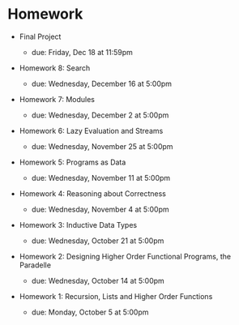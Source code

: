 # Homework

- Final Project

  - due: Friday, Dec 18 at 11:59pm

- Homework 8: Search

  - due: Wednesday, December 16 at 5:00pm

- Homework 7: Modules

  - due: Wednesday, December 2 at 5:00pm

- Homework 6: Lazy Evaluation and Streams

  - due: Wednesday, November 25 at 5:00pm

- Homework 5: Programs as Data

  - due: Wednesday, November 11 at 5:00pm

- Homework 4: Reasoning about Correctness

  - due: Wednesday, November 4 at 5:00pm
  
- Homework 3: Inductive Data Types

  - due: Wednesday, October 21 at 5:00pm
  
- Homework 2: Designing Higher Order Functional Programs, the Paradelle

  - due: Wednesday, October 14 at 5:00pm

- Homework 1: Recursion, Lists and Higher Order Functions

  - due: Monday, October 5 at 5:00pm
